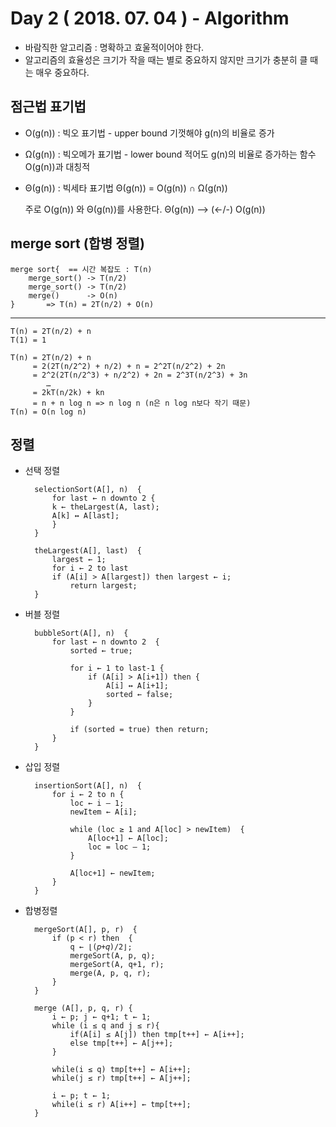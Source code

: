 # Day 2 ( 2018. 07. 04 ) - Algorithm


- 바람직한 알고리즘 : 명확하고 효울적이어야 한다.
- 알고리즘의 효율성은 크기가 작을 때는 별로 중요하지 않지만 크기가 충분히 클 때는 매우 중요하다.




## 점근법 표기법
- O(g(n)) : 빅오 표기법			- upper bound
	기껏해야 g(n)의 비율로 증가


- Ω(g(n)) : 빅오메가 표기법	- lower bound
	적어도 g(n)의 비율로 증가하는 함수
    O(g(n))과 대칭적


- Θ(g(n)) : 빅세타 표기법
	Θ(g(n)) = O(g(n)) ∩ Ω(g(n))


	주로 O(g(n)) 와 Θ(g(n))를 사용한다.
   	 Θ(g(n)) --> (<-/-) O(g(n))


## merge sort (합병 정렬)

	merge sort{  == 시간 복잡도 : T(n)
		merge_sort() -> T(n/2)
    	merge_sort() -> T(n/2)
        merge()		 -> O(n)
	}		=> T(n) = 2T(n/2) + O(n)
    
<hr/>
	
    T(n) = 2T(n/2) + n 
	T(1) = 1

	T(n) = 2T(n/2) + n
		 = 2(2T(n/2^2) + n/2) + n = 2^2T(n/2^2) + 2n 
		 = 2^2(2T(n/2^3) + n/2^2) + 2n = 2^3T(n/2^3) + 3n 
			…
		 = 2kT(n/2k) + kn
	     = n + n log n => n log n (n은 n log n보다 작기 때문)
	T(n) = O(n log n)

## 정렬
- 선택 정렬 

		selectionSort(A[], n)  {
			for last ← n downto 2 {
			k ← theLargest(A, last);
			A[k] ↔ A[last];
			}
		}
       
		theLargest(A[], last)  {
			largest ← 1;
			for i ← 2 to last
			if (A[i] > A[largest]) then largest ← i;
				return largest;  
		}


- 버블 정렬  
		
        bubbleSort(A[], n)  {
			for last ← n downto 2  {
				sorted ← true;
                
				for i ← 1 to last-1 {
					if (A[i] > A[i+1]) then {
						A[i] ↔ A[i+1];
						sorted ← false;
					}
				}
                
		 		if (sorted = true) then return;
			}
		}


- 삽입 정렬

		insertionSort(A[], n)  {
			for i ← 2 to n {
                loc ← i – 1;
                newItem ← A[i];
                
                while (loc ≥ 1 and A[loc] > newItem)  {
                    A[loc+1] ← A[loc];
                    loc = loc – 1;
                }
                
                A[loc+1] ← newItem;
			} 
		}
        
        
- 합병정렬

		mergeSort(A[], p, r)  {
			if (p < r) then  { 
				q ← ⌊(𝑝+𝑞)/2⌋;
				mergeSort(A, p, q);
				mergeSort(A, q+1, r);
				merge(A, p, q, r);
           	} 
		} 
        
        merge (A[], p, q, r) {
			i ← p; j ← q+1; t ← 1;
			while (i ≤ q and j ≤ r){
				if(A[i] ≤ A[j]) then tmp[t++] ← A[i++];
				else tmp[t++] ← A[j++];
			}

			while(i ≤ q) tmp[t++] ← A[i++];
			while(j ≤ r) tmp[t++] ← A[j++];

			i ← p; t ← 1;
			while(i ≤ r) A[i++] ← tmp[t++];
		}

        
